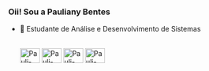 ### Oii! Sou a Pauliany Bentes

- 🌱 Estudante de Análise e Desenvolvimento de Sistemas

  <div style="display: inline_block"><br>
  <img align="center" alt="Pauli-Python" height="30" width="40" src="https://cdn.jsdelivr.net/gh/devicons/devicon/icons/python/python-original-wordmark.svg"/>
  <img align="center" alt="Pauli-HTML" height="30" width="40" src="https://cdn.jsdelivr.net/gh/devicons/devicon/icons/html5/html5-original-wordmark.svg" />
  <img align="center" alt="Pauli-CSS" height="30" width="40" src="https://cdn.jsdelivr.net/gh/devicons/devicon/icons/css3/css3-original.svg" />
  <img align="center" alt="Pauli-CSS" height="30" width="40" src="https://cdn.jsdelivr.net/gh/devicons/devicon/icons/mysql/mysql-original-wordmark.svg" />
          
          
  
</div>
    
 ##
